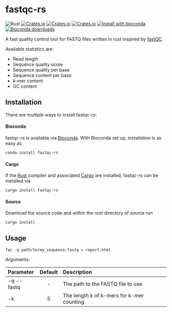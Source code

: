 # fastqc-rs

![Rust](https://github.com/fxwiegand/fastqc-rs/workflows/Rust/badge.svg)
[![Crates.io](https://img.shields.io/crates/d/fastqc-rs.svg)](https://crates.io/crates/fastqc-rs)
[![Crates.io](https://img.shields.io/crates/v/fastqc-rs.svg)](https://crates.io/crates/fastqc-rs)
[![Crates.io](https://img.shields.io/crates/l/fastqc-rs.svg)](https://crates.io/crates/fastqc-rs)
[![install with bioconda](https://img.shields.io/badge/install%20with-bioconda-brightgreen.svg?style=flat)](http://bioconda.github.io/recipes/fastqc-rs/README.html)
[![Bioconda downloads](https://img.shields.io/conda/dn/bioconda/fastqc-rs?label=bioconda%20downloads)](https://anaconda.org/bioconda/fastqc-rs)

A fast quality control tool for FASTQ files written in rust inspired by [fastQC](https://www.bioinformatics.babraham.ac.uk/projects/fastqc/).

Available statistics are:
- Read length
- Sequence quality score
- Sequence quality per base
- Sequence content per base
- k-mer content
- GC content

## Installation

There are multiple ways to install fastqc-rs:

#### Bioconda

fastqc-rs is available via [Bioconda](https://bioconda.github.io).
With Bioconda set up, installation is as easy as

    conda install fastqc-rs

#### Cargo

If the [Rust](https://www.rust-lang.org/tools/install) compiler and associated [Cargo](https://github.com/rust-lang/cargo/) are installed, fastqc-rs can be installed via

    cargo install fastqc-rs

#### Source

Download the source code and within the root directory of source run

    cargo install

## Usage

```
fqc -q path/to/my_sequence.fastq > report.html
```

Arguments: 

| Parameter                 | Default       | Description   |	
| :------------------------ |:-------------:| :-------------|
| -q --fastq 	       |	-           |The path to the FASTQ file to use
| -k          | 5           |The length k of k-mers for k-mer counting
